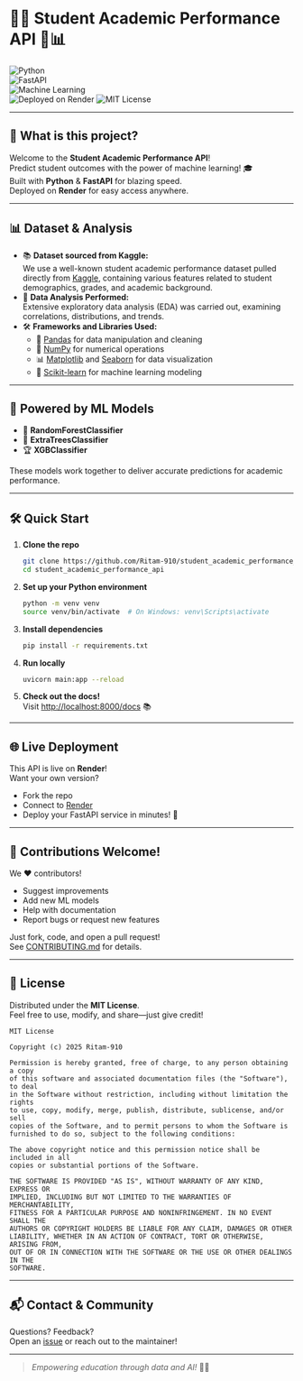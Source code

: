 # 🎨✨ Student Academic Performance API 🚀📊

![Python](https://img.shields.io/badge/Python-3.8+-blue?logo=python)  
![FastAPI](https://img.shields.io/badge/FastAPI-API%20Framework-teal?logo=fastapi)  
![Machine Learning](https://img.shields.io/badge/ML%20Models-RandomForest%2C%20ExtraTrees%2C%20XGB-orange?logo=scikit-learn)  
![Deployed on Render](https://img.shields.io/badge/Deployed%20on-Render-purple?logo=render)
![MIT License](https://img.shields.io/badge/License-MIT-green.svg)

---

## 🌟 What is this project?

Welcome to the **Student Academic Performance API**!  
Predict student outcomes with the power of machine learning! 🎓  
Built with **Python** & **FastAPI** for blazing speed.  
Deployed on **Render** for easy access anywhere.  

---

## 📊 Dataset & Analysis

- 📚 **Dataset sourced from Kaggle:**  
  We use a well-known student academic performance dataset pulled directly from [Kaggle](https://www.kaggle.com/), containing various features related to student demographics, grades, and academic background.
- 🔎 **Data Analysis Performed:**  
  Extensive exploratory data analysis (EDA) was carried out, examining correlations, distributions, and trends.
- 🛠️ **Frameworks and Libraries Used:**
  - 🐼 [Pandas](https://pandas.pydata.org/) for data manipulation and cleaning
  - 🧮 [NumPy](https://numpy.org/) for numerical operations
  - 📊 [Matplotlib](https://matplotlib.org/) and [Seaborn](https://seaborn.pydata.org/) for data visualization
  - 🤖 [Scikit-learn](https://scikit-learn.org/stable/) for machine learning modeling

---

## 🧠 Powered by ML Models

- 🌲 **RandomForestClassifier**
- 🌳 **ExtraTreesClassifier**
- 🏆 **XGBClassifier**

These models work together to deliver accurate predictions for academic performance.

---

## 🛠️ Quick Start

1. **Clone the repo**  
   ```bash
   git clone https://github.com/Ritam-910/student_academic_performance_api.git
   cd student_academic_performance_api
   ```
2. **Set up your Python environment**  
   ```bash
   python -m venv venv
   source venv/bin/activate  # On Windows: venv\Scripts\activate
   ```
3. **Install dependencies**  
   ```bash
   pip install -r requirements.txt
   ```
4. **Run locally**  
   ```bash
   uvicorn main:app --reload
   ```
5. **Check out the docs!**  
   Visit [http://localhost:8000/docs](http://localhost:8000/docs) 📚

---

## 🌐 Live Deployment

This API is live on **Render**!  
Want your own version?  
- Fork the repo  
- Connect to [Render](https://render.com/)  
- Deploy your FastAPI service in minutes! 🚀

---

## 🤗 Contributions Welcome!

We ❤️ contributors!  
- Suggest improvements  
- Add new ML models
- Help with documentation  
- Report bugs or request new features

Just fork, code, and open a pull request!  
See [CONTRIBUTING.md](CONTRIBUTING.md) for details.

---

## 📄 License

Distributed under the **MIT License**.  
Feel free to use, modify, and share—just give credit!

```
MIT License

Copyright (c) 2025 Ritam-910

Permission is hereby granted, free of charge, to any person obtaining a copy
of this software and associated documentation files (the "Software"), to deal
in the Software without restriction, including without limitation the rights
to use, copy, modify, merge, publish, distribute, sublicense, and/or sell
copies of the Software, and to permit persons to whom the Software is
furnished to do so, subject to the following conditions:

The above copyright notice and this permission notice shall be included in all
copies or substantial portions of the Software.

THE SOFTWARE IS PROVIDED "AS IS", WITHOUT WARRANTY OF ANY KIND, EXPRESS OR
IMPLIED, INCLUDING BUT NOT LIMITED TO THE WARRANTIES OF MERCHANTABILITY,
FITNESS FOR A PARTICULAR PURPOSE AND NONINFRINGEMENT. IN NO EVENT SHALL THE
AUTHORS OR COPYRIGHT HOLDERS BE LIABLE FOR ANY CLAIM, DAMAGES OR OTHER
LIABILITY, WHETHER IN AN ACTION OF CONTRACT, TORT OR OTHERWISE, ARISING FROM,
OUT OF OR IN CONNECTION WITH THE SOFTWARE OR THE USE OR OTHER DEALINGS IN THE
SOFTWARE.
```

---

## 📬 Contact & Community

Questions? Feedback?  
Open an [issue](https://github.com/Ritam-910/student_academic_performance_api/issues) or reach out to the maintainer!

---

> _Empowering education through data and AI!_ 🌈🌟
